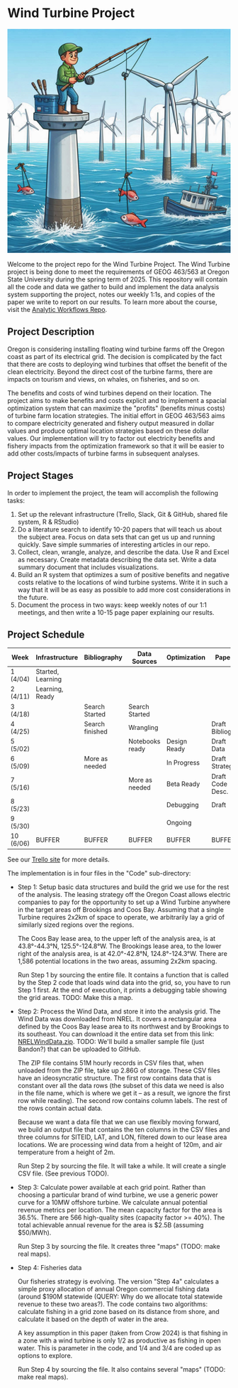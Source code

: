 # Wind Turbine Project

![Course Icon](FishingandTurbines.jpg)

Welcome to the project repo for the Wind Turbine Project. The Wind Turbine project is being done to meet the requirements of GEOG 463/563 at Oregon State University during the spring term of 2025. This repository will contain all the code and data we gather to build and implement the data analysis system supporting the project, notes our weekly 1:1s, and copies of the paper we write to report on our results. To learn more about the course, visit the [Analytic Workflows Repo](https://github.com/Analytical-Workflows-for-Earth-Science/Sp2025).

## Project Description

Oregon is considering installing floating wind turbine farms off the Oregon coast as part of its electrical grid. The decision is complicated by the fact that there are costs to deploying wind turbines that offset the benefit of the clean electricity. Beyond the direct cost of the turbine farms, there are impacts on tourism and views, on whales, on fisheries, and so on.

The benefits and costs of wind turbines depend on their location. The project aims to make benefits and costs explicit and to implement a spacial optimization system that can maximize the "profits" (benefits minus costs) of turbine farm location strategies. The initial effort in GEOG 463/563 aims to compare electricity generated and fishery output measured in dollar values and produce optimal location strategies based on these dollar values. Our implementation will try to factor out electricity benefits and fishery impacts from the optimization framework so that it will be easier to add other costs/impacts of turbine farms in subsequent analyses.

## Project Stages

In order to implement the project, the team will accomplish the following tasks:

1)  Set up the relevant infrastructure (Trello, Slack, Git & GitHub, shared file system, R & RStudio)
2)  Do a literature search to identify 10-20 papers that will teach us about the subject area. Focus on data sets that can get us up and running quickly. Save simple summaries of interesting articles in our repo.
3)  Collect, clean, wrangle, analyze, and describe the data. Use R and Excel as necessary. Create metadata describing the data set. Write a data summary document that includes visualizations.
4)  Build an R system that optimizes a sum of positive benefits and negative costs relative to the locations of wind turbine systems. Write it in such a way that it will be as easy as possible to add more cost considerations in the future.
5)  Document the process in two ways: keep weekly notes of our 1:1 meetings, and then write a 10-15 page paper explaining our results.

## Project Schedule

| **Week** | **Infrastructure** | **Bibliography** | **Data Sources** | **Optimization** | **Paper** |
|------------|------------|------------|------------|------------|------------|
| 1 (4/04) | Started, Learning |  |  |  |  |
| 2 (4/11) | Learning, Ready |  |  |  |  |
| 3 (4/18) |  | Search Started | Search Started |  |  |
| 4 (4/25) |  | Search finished | Wrangling |  | Draft Bibliog... |
| 5 (5/02) |  |  | Notebooks ready | Design Ready | Draft Data |
| 6 (5/09) |  | More as needed |  | In Progress | Draft Strategy |
| 7 (5/16) |  |  | More as needed | Beta Ready | Draft Code Desc. |
| 8 (5/23) |  |  |  | Debugging | Draft |
| 9 (5/30) |  |  |  | Ongoing |  |
| 10 (6/06) | BUFFER | BUFFER | BUFFER | BUFFER | BUFFER |

See our [Trello site](https://trello.com/b/Z67GFNTV/wind-turbine-project) for more details.

The implementation is in four files in the "Code" sub-directory:

-   Step 1: Setup basic data structures and build the grid we use for the rest of the analysis. The leasing strategy off the Oregon Coast allows electric companies to pay for the opportunity to set up a Wind Turbine anywhere in the target areas off Brookings and Coos Bay. Assuming that a single Turbine requires 2x2km of space to operate, we arbitrarily lay a grid of similarly sized regions over the regions.

    The Coos Bay lease area, to the upper left of the analysis area, is at 43.8°-44.3°N, 125.5°-124.8°W. The Brookings lease area, to the lower right of the analysis area, is at 42.0°-42.8°N, 124.8°-124.3°W. There are 1,586 potential locations in the two areas, assuming 2x2km spacing.

    Run Step 1 by sourcing the entire file. It contains a function that is called by the Step 2 code that loads wind data into the grid, so, you have to run Step 1 first. At the end of execution, it prints a debugging table showing the grid areas. TODO: Make this a map.

-   Step 2: Process the Wind Data, and store it into the analysis grid. The Wind Data was downloaded from NREL. It covers a rectangular area defined by the Coos Bay lease area to its northwest and by Brookings to its southeast. You can download it the entire data set from this link: [NRELWindData.zip](https://1drv.ms/u/c/fa5fbd6ce30e021b/EQlybtjJ89RGr2187MpkXtIBWNAdf67UOzTczp_UmSjz8w?e=c3jQqH). TODO: We'll build a smaller sample file (just Bandon?) that can be uploaded to GitHub.

    The ZIP file contains 51M hourly records in CSV files that, when unloaded from the ZIP file, take up 2.86G of storage. These CSV files have an ideosyncratic structure. The first row contains data that is constant over all the data rows (the subset of this data we need is also in the file name, which is where we get it – as a result, we ignore the first row while reading). The second row contains column labels. The rest of the rows contain actual data.

    Because we want a data file that we can use flexibly moving forward, we build an output file that contains the ten columns in the CSV files and three columns for SITEID, LAT, and LON, filtered down to our lease area locations. We are processing wind data from a height of 120m, and air temperature from a height of 2m.

    Run Step 2 by sourcing the file. It will take a while. It will create a single CSV file. (See previous TODO).

-   Step 3: Calculate power available at each grid point. Rather than choosing a particular brand of wind turbine, we use a generic power curve for a 10MW offshore turbine. We calculate annual potential revenue metrics per location. The mean capacity factor for the area is 36.5%. There are 566 high-quality sites (capacity factor \>= 40%). The total achievable annual revenue for the area is \$2.5B (assuming \$50/MWh).

    Run Step 3 by sourcing the file. It creates three "maps" (TODO: make real maps).

-   Step 4: Fisheries data

    Our fisheries strategy is evolving. The version "Step 4a" calculates a simple proxy allocation of annual Oregon commercial fishing data (around \$190M statewide (QUERY: Why do we allocate total statewide revenue to these two areas?). The code contains two algorithms: calculate fishing in a grid zone based on its distance from shore, and calculate it based on the depth of water in the area.

    A key assumption in this paper (taken from Crow 2024) is that fishing in a zone with a wind turbine is only 1/2 as productive as fishing in open water. This is parameter in the code, and 1/4 and 3/4 are coded up as options to explore.

    Run Step 4 by sourcing the file. It also contains several "maps" (TODO: make real maps).
